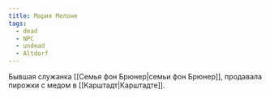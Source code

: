 ```yaml
---
title: Мария Мелоне
tags:
  - dead
  - NPC
  - undead
  - Altdorf
---
```

Бывшая служанка [[Семья фон Брюнер|семьи фон Брюнер]], продавала пирожки с медом в [[Карштадт|Карштадте]].